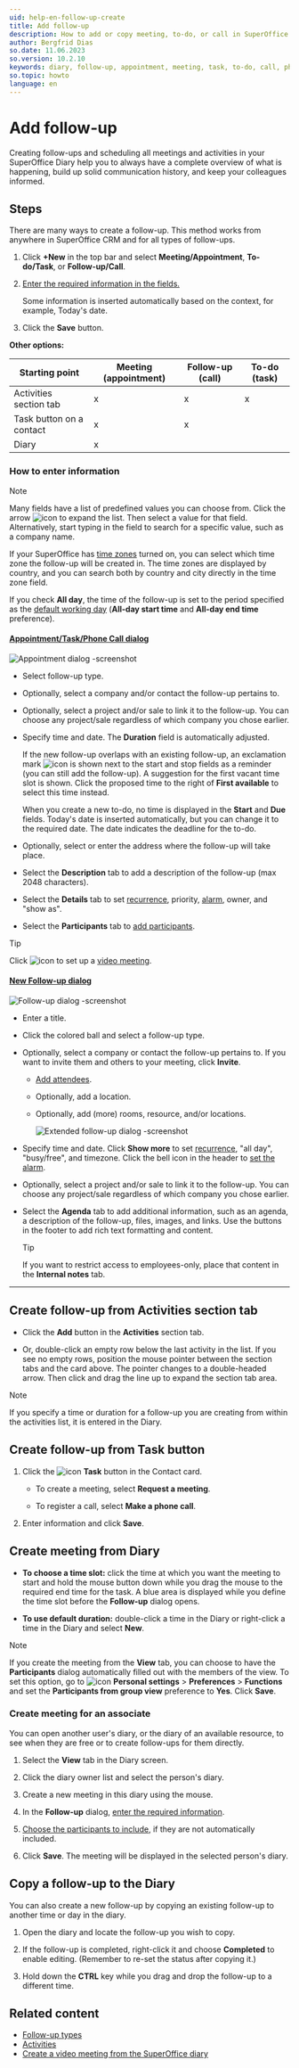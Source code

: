 ```yaml
---
uid: help-en-follow-up-create
title: Add follow-up
description: How to add or copy meeting, to-do, or call in SuperOffice CRM.
author: Bergfrid Dias
so.date: 11.06.2023
so.version: 10.2.10
keywords: diary, follow-up, appointment, meeting, task, to-do, call, phone
so.topic: howto
language: en
---
```


# Add follow-up

Creating follow-ups and scheduling all meetings and activities in your SuperOffice Diary help you to always have a complete overview of what is happening, build up solid communication history, and keep your colleagues informed.

## Steps

There are many ways to create a follow-up. This method works from anywhere in SuperOffice CRM and for all types of follow-ups.

1. Click **+New** in the top bar and select **Meeting/Appointment**, **To-do/Task**, or **Follow-up/Call**.

2. [Enter the required information in the fields.](#fields)

    Some information is inserted automatically based on the context, for example, Today's date.

3. Click the **Save** button.

**Other options:**

| Starting point | Meeting (appointment) | Follow-up (call) | To-do (task) |
|---|---|---|---|
| Activities section tab | x | x | x |
| Task button on a contact | x | x | |
| Diary | x | | |

### <a id="fields" />How to enter information

> [!NOTE]
> Many fields have a list of predefined values you can choose from. Click the arrow ![icon][img4] to expand the list. Then select a value for that field. Alternatively, start typing in the field to search for a specific value, such as a company name.

If your SuperOffice has [time zones][9] turned on, you can select which time zone the follow-up will be created in. The time zones are displayed by country, and you can search both by country and city directly in the time zone field.

If you check **All day**, the time of the follow-up is set to the period specified as the [default working day][8] (**All-day start time** and **All-day end time** preference).

<!-- markdownlint-disable MD051 -->
#### [Appointment/Task/Phone Call dialog](#tab/fields-old)

![Appointment dialog -screenshot][img6]

* Select follow-up type.

* Optionally, select a company and/or contact the follow-up pertains to.

* Optionally, select a project and/or sale to link it to the follow-up. You can choose any project/sale regardless of which company you chose earlier.

* Specify time and date. The **Duration** field is automatically adjusted.

    If the new follow-up overlaps with an existing follow-up, an exclamation mark ![icon][img2] is shown next to the start and stop fields as a reminder (you can still add the follow-up). A suggestion for the first vacant time slot is shown. Click the proposed time to the right of **First available** to select this time instead.

    When you create a new to-do, no time is displayed in the **Start** and **Due** fields. Today's date is inserted automatically, but you can change it to the required date. The date indicates the deadline for the to-do.

* Optionally, select or enter the address where the follow-up will take place.

* Select the **Description** tab to add a description of the follow-up (max 2048 characters).
* Select the **Details** tab to set [recurrence][4], priority, [alarm][3], owner, and "show as".
* Select the **Participants** tab to [add participants][5].

> [!TIP]
> Click ![icon][img5] to set up a [video meeting][2].

#### [New Follow-up dialog](#tab/fields-new)

![Follow-up dialog -screenshot][img7]

* Enter a title.

* Click the colored ball and select a follow-up type.

* Optionally, select a company or contact the follow-up pertains to. If you want to invite them and others to your meeting, click **Invite**.

  * [Add attendees][5].
  * Optionally, add a location.
  * Optionally, add (more) rooms, resource, and/or locations.

    ![Extended follow-up dialog -screenshot][img8]

* Specify time and date. Click **Show more** to set [recurrence][4], "all day", "busy/free", and timezone. Click the bell icon in the header to [set the alarm][3].

* Optionally, select a project and/or sale to link it to the follow-up. You can choose any project/sale regardless of which company you chose earlier.

* Select the **Agenda** tab to add additional information, such as an agenda, a description of the follow-up, files, images, and links. Use the buttons in the footer to add rich text formatting and content.

    > [!TIP]
    > If you want to restrict access to employees-only, place that content in the **Internal notes** tab.

***
<!-- markdownlint-restore -->

## Create follow-up from Activities section tab

* Click the **Add** button in the **Activities** section tab.

* Or, double-click an empty row below the last activity in the list. If you see no empty rows, position the mouse pointer between the section tabs and the card above. The pointer changes to a double-headed arrow. Then click and drag the line up to expand the section tab area.

> [!NOTE]
> If you specify a time or duration for a follow-up you are creating from within the activities list, it is entered in the Diary.

## Create follow-up from Task button

1. Click the ![icon][img3] **Task** button in the Contact card.

    * To create a meeting, select **Request a meeting**.

    * To register a call, select **Make a phone call**.

1. Enter information and click **Save**.

## Create meeting from Diary

* **To choose a time slot:** click the time at which you want the meeting to start and hold the mouse button down while you drag the mouse to the required end time for the task. A blue area is displayed while you define the time slot before the **Follow-up** dialog opens.

* **To use default duration:** double-click a time in the Diary or right-click a time in the Diary and select **New**.

> [!NOTE]
> If you create the meeting from the **View** tab, you can choose to have the **Participants** dialog automatically filled out with the members of the view. To set this option, go to ![icon][img1] **Personal settings** > **Preferences** > **Functions** and set the **Participants from group view** preference to **Yes**. Click **Save**.

### <a id="associate" />Create meeting for an associate

You can open another user's diary, or the diary of an available resource, to see when they are free or to create follow-ups for them directly.

1. Select the **View** tab in the Diary screen.

2. Click the diary owner list and select the person's diary.

3. Create a new meeting in this diary using the mouse.

4. In the **Follow-up** dialog, [enter the required information](#fields).

5. [Choose the participants to include][5], if they are not automatically included.

6. Click **Save**. The meeting will be displayed in the selected person's diary.

## <a id="copy" />Copy a follow-up to the Diary

You can also create a new follow-up by copying an existing follow-up to another time or day in the diary.

1. Open the diary and locate the follow-up you wish to copy.

2. If the follow-up is completed, right-click it and choose **Completed** to enable editing. (Remember to re-set the status after copying it.)

3. Hold down the **CTRL** key while you drag and drop the follow-up to a different time.

## Related content

* [Follow-up types][1]
* [Activities][7]
* [Create a video meeting from the SuperOffice diary][2]

<!-- Referenced links -->
[1]: follow-ups.md
[2]: video-meetings.md
[3]: set-alarm.md
[4]: recurrence/index.md
[5]: invitation/add-participant.md
[7]: ../../learn/basics/activity.md
[8]: ../../learn/getting-started/preferences.md
[9]: ../../globalization-and-localization/learn/time-zones.m

<!-- Referenced images -->
[img1]: ../../../media/icons/personal-settings-small.png
[img3]: ../../../media/icons/btn-menu.png
[img2]: ../../../../common/icons/warning-red.png
[img4]: ../../../../common/icons/dropdown-icon.png
[img5]: ../../../../common/icons/videocall-off.png
[img6]: ../../../media/loc/en/diary/appointment-new.png
[img7]: ../../../media/loc/en/diary/follow-up-dialog.png
[img8]: ../../../media/loc/en/diary/follow-up-attendees.png

